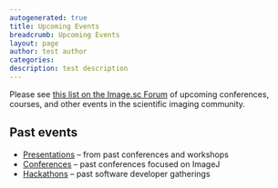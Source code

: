 ```yaml
---
autogenerated: true
title: Upcoming Events
breadcrumb: Upcoming Events
layout: page
author: test author
categories: 
description: test description
---
```


Please see [this list on the Image.sc Forum](https://forum.image.sc/t/upcoming-image-analysis-events/19912) of upcoming conferences, courses, and other events in the scientific imaging community.

## Past events

  - [Presentations](Presentations "wikilink") – from past conferences and workshops
  - [Conferences](Conferences "wikilink") – past conferences focused on ImageJ
  - [Hackathons](Hackathons "wikilink") – past software developer gatherings
